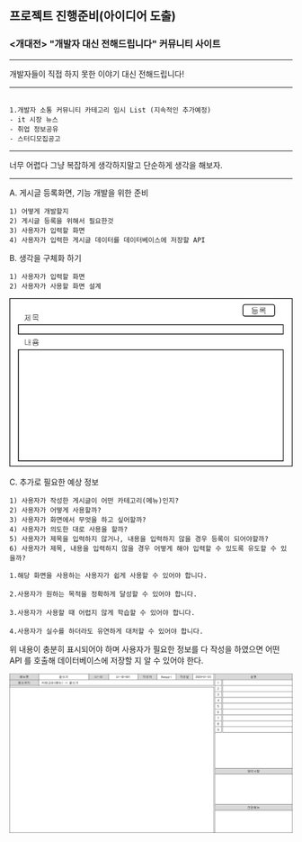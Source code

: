 ## 프로젝트 진행준비(아이디어 도출)


### <개대전> "개발자 대신 전해드립니다" 커뮤니티 사이트


---

 개발자들이 직접 하지 못한 이야기 대신 전해드립니다!

---

```

1.개발자 소통 커뮤니티 카테고리 임시 List (지속적인 추가예정)
- it 시장 뉴스
- 취업 정보공유
- 스터디모집공고

```
---

너무 어렵다 그냥 복잡하게 생각하지말고 단순하게 생각을 해보자.

--- 



A. 게시글 등록화면, 기능 개발을 위한 준비

    1) 어떻게 개발할지
    2) 게시글 등록을 위해서 필요한것
    3) 사용자가 입력할 화면
    4) 사용자가 입력한 게시글 데이터를 데이터베이스에 저장할 API 

B. 생각을 구체화 하기

    1) 사용자가 입력할 화면
    2) 사용자가 사용할 화면 설계

![글쓰기예시](img/%EA%B8%80%EC%93%B0%EA%B8%B0%20%EC%98%88%EC%8B%9C.png)



C. 추가로 필요한 예상 정보

    1) 사용자가 작성한 게시글이 어떤 카테고리(메뉴)인지?
    2) 사용자가 어떻게 사용할까?
    3) 사용자가 화면에서 무엇을 하고 싶어할까?
    4) 사용자가 의도한 대로 사용을 할까?
    5) 사용자가 제목을 입력하지 않거나, 내용을 입력하지 않을 경우 등록이 되어야할까?
    6) 사용자가 제목, 내용을 입력하지 않을 경우 어떻게 해야 입력할 수 있도록 유도할 수 있을까?

```
1.해당 화면을 사용하는 사용자가 쉽게 사용할 수 있어야 합니다.

2.사용자가 원하는 목적을 정확하게 달성할 수 있어야 합니다.

3.사용자가 사용할 때 어렵지 않게 학습할 수 있어야 합니다.

4.사용자가 실수를 하더라도 유연하게 대처할 수 있어야 합니다.

```

위 내용이 충분히 표시되어야 하며 사용자가 필요한 정보를 다 작성을 하였으면 어떤 API 를 호출해 데이터베이스에 저장할 지 알 수 있어야 한다.

![글쓰기예시](img/%ED%99%94%EB%A9%B4%EC%84%A4%EA%B3%84%EC%84%9C.png)


